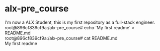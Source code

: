 # alx-pre_course
I'm now a ALX Student, this is my first repository as a full-stack engineer.
root@896cf839cf9a:/alx-pre_course# echo 'My first readme' > README.md                                                                 
root@896cf839cf9a:/alx-pre_course# cat README.md                                                                                      
My first readme   
